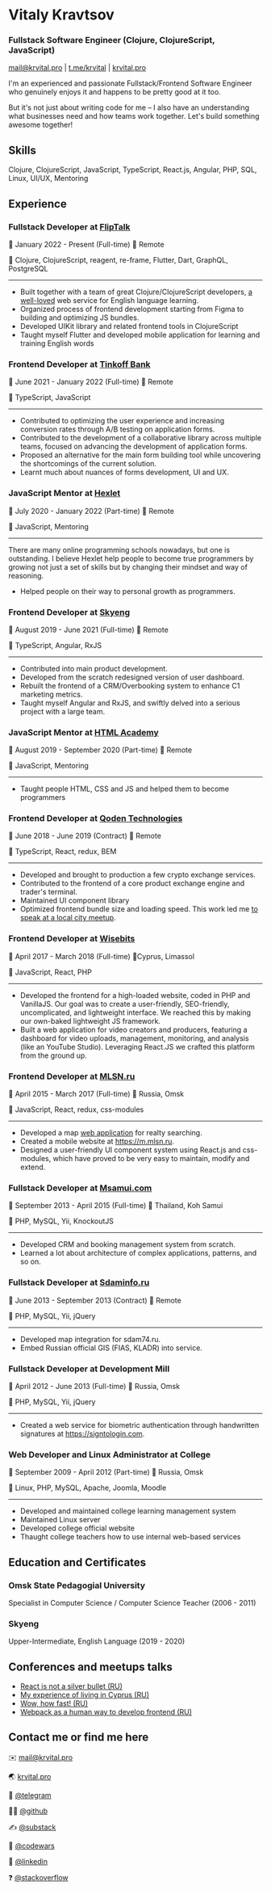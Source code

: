 # Vitaly Kravtsov

### Fullstack Software Engineer (Clojure, ClojureScript, JavaScript)

[mail@krvital.pro](mailto:mail@krvital.pro) | [t.me/krvital](https://t.me/krvital) | [krvital.pro](https://krvital.pro)

I'm an experienced and passionate Fullstack/Frontend Software Engineer who genuinely enjoys it and happens to be pretty good at it too.

But it's not just about writing code for me – I also have an understanding what businesses need and how teams work together. Let's build something awesome together!



## Skills

Clojure, ClojureScript, JavaScript, TypeScript, React.js, Angular, PHP, SQL, Linux, UI/UX, Mentoring



## Experience

### Fullstack Developer at [FlipTalk](https://fliptalk.online/)

📅	January 2022 - Present (Full-time)	📍 Remote

🔨	Clojure, ClojureScript, reagent, re-frame, Flutter, Dart, GraphQL, PostgreSQL

---

- Built together with a team of great Clojure/ClojureScript developers, [a well-loved](https://www.trustpilot.com/review/fliptalk.online) web service for English language learning.
- Organized  process of frontend development starting from Figma to building and optimizing JS bundles.
- Developed UIKit library and related frontend tools in ClojureScript
- Taught myself Flutter and developed mobile application for learning and training English words



### Frontend Developer at [Tinkoff Bank](https://www.tinkoff.ru/)

📅	June 2021 - January 2022 (Full-time)	📍 Remote

🔨	TypeScript, JavaScript

---

- Contributed to optimizing the user experience and increasing conversion rates through A/B testing on application forms.
- Contributed to the development of a collaborative library across multiple teams, focused on advancing the development of application forms.
- Proposed an alternative for the main form building tool while uncovering the shortcomings of the current solution.
- Learnt much about nuances of forms development, UI and UX.



### JavaScript Mentor at [Hexlet](https://hexlet.io/)

📅	July 2020 - January 2022 (Part-time)	📍 Remote

🔨	JavaScript, Mentoring

---

There are many online programming schools nowadays, but one is outstanding. I believe Hexlet help people to become true programmers by growing not just a set of skills but by changing their mindset and way of reasoning.

- Helped people on their way to personal growth as programmers.



### Frontend Developer at [Skyeng](https://skyeng.ru/)

📅	August 2019 - June 2021 (Full-time)	📍 Remote

🔨	TypeScript, Angular, RxJS

---

- Contributed into main product development.
- Developed from the scratch redesigned version of user dashboard.
- Rebuilt the frontend of a CRM/Overbooking system to enhance C1 marketing metrics.
- Taught myself Angular and RxJS, and swiftly delved into a serious project with a large team.



### JavaScript Mentor at [HTML Academy](https://htmlacademy.ru/)

📅	August 2019 - September 2020 (Part-time)	📍 Remote

🔨	JavaScript, Mentoring

---

- Taught people HTML, CSS and JS and helped them to become programmers



### Frontend Developer at [Qoden Technologies](https://qoden.com/)

📅	June 2018 - June 2019 (Contract) 📍 Remote

🔨	TypeScript, React, redux, BEM

---

- Developed and brought to production a few crypto exchange services.
- Contributed to the frontend of a core product exchange engine and trader's terminal.
- Maintained UI component library
- Optimized frontend bundle size and loading speed. This work led me [to speak at a local city meetup](https://www.youtube.com/watch?v=GJSRBYRs-Bo).



### Frontend Developer at [Wisebits](https://wisebits.com/)

📅	April 2017 - March 2018 (Full-time)	📍Cyprus, Limassol

🔨	JavaScript, React, PHP

---

- Developed the frontend for a high-loaded website, coded in PHP and VanillaJS. Our goal was to create a user-friendly, SEO-friendly, uncomplicated, and lightweight interface. We reached this by making our own-baked lightweight JS framework.
- Built a web application for video creators and producers, featuring a dashboard for video uploads, management, monitoring, and analysis (like an YouTube Studio). Leveraging React.JS we crafted this platform from the ground up.



### Frontend Developer at [MLSN.ru](https://mlsn.ru)

📅	April 2015 - March 2017 (Full-time)	📍 Russia, Omsk

🔨	JavaScript, React, redux, css-modules

---

- Developed a map [web application](https://omsk.mlsn.ru/map) for realty searching.
- Created a mobile website at https://m.mlsn.ru.
- Designed a user-friendly UI component system using React.js and css-modules, which have proved to be very easy to maintain, modify and extend.



### Fullstack Developer at [Msamui.com](https://www.linkedin.com/in/krvital/)

📅	September 2013 - April 2015 (Full-time)	📍 Thailand, Koh Samui

🔨	PHP, MySQL, Yii, KnockoutJS

---

- Developed CRM and booking management system from scratch.
- Learned a lot about architecture of complex applications, patterns, and so on.



### Fullstack Developer at [Sdaminfo.ru](https://sdaminfo.ru/)

📅	June 2013 - September 2013 (Contract)	📍 Remote

🔨	PHP, MySQL, Yii, jQuery

---

- Developed map integration for sdam74.ru.
- Embed Russian official GIS (FIAS, KLADR) into service.



### Fullstack Developer at Development Mill

📅	April 2012 - June 2013 (Full-time)	📍 Russia, Omsk

🔨	PHP, MySQL, Yii, jQuery

---

- Created a web service for biometric authentication through handwritten signatures at https://signtologin.com.



### Web Developer and Linux Administrator at College

📅	September 2009 - April 2012 (Part-time)	📍 Russia, Omsk

🔨	Linux, PHP, MySQL, Apache, Joomla, Moodle

---

- Developed and maintained college learning management system
- Maintained Linux server
- Developed college official website
- Thaught college teachers how to use internal web-based services



## Education and Certificates

### Omsk State Pedagogial University

Specialist in Computer Science / Computer Science Teacher (2006 - 2011)

### Skyeng

Upper-Intermediate, English Language (2019 - 2020)



## Conferences and meetups talks

- [React is not a silver bullet (RU)](https://vk.com/video-45419039_456239687)
- [My experience of living in Cyprus (RU)](https://vk.com/video-45419039_456239661)
- [Wow, how fast! (RU)](https://www.youtube.com/watch?v=GJSRBYRs-Bo)
- [Webpack as a human way to develop frontend (RU)](https://www.youtube.com/watch?v=J0gNDDegQ5Y)



## Contact me or find me here

✉️	[mail@krvital.pro](mailto:mail@krvital.pro)

🌏	[krvital.pro](https://krvital.pro)

💬	[@telegram](https://t.me/krvital)

🧑‍💻	[@github](https://github.com/krvital)

✍️	[@substack](https://krvital.substack.com)

🥷	[@codewars](https://www.codewars.com/users/krvital)

💼	[@linkedin](https://www.linkedin.com/in/krvital/)

❓	[@stackoverflow](https://stackoverflow.com/users/1033343/vitaly-kravtsov)